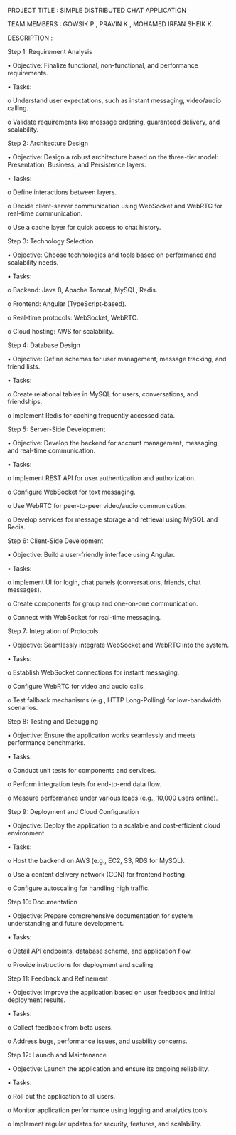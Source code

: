 PROJECT TITLE : SIMPLE DISTRIBUTED CHAT APPLICATION

TEAM MEMBERS  : GOWSIK P , 
                PRAVIN K , 
                MOHAMED IRFAN SHEIK K. 


DESCRIPTION  : 


Step 1: Requirement Analysis

•	Objective: Finalize functional, non-functional, and performance requirements.

•	Tasks:

o	Understand user expectations, such as instant messaging, video/audio calling.

o	Validate requirements like message ordering, guaranteed delivery, and scalability.

 

Step 2: Architecture Design

•	Objective: Design a robust architecture based on the three-tier model: Presentation, Business, and Persistence layers.

•	Tasks:

o	Define interactions between layers.

o	Decide client-server communication using WebSocket and WebRTC for real-time communication.

o	Use a cache layer for quick access to chat history.

 

Step 3: Technology Selection

•	Objective: Choose technologies and tools based on performance and scalability needs.

•	Tasks:

o	Backend: Java 8, Apache Tomcat, MySQL, Redis.

o	Frontend: Angular (TypeScript-based).

o	Real-time protocols: WebSocket, WebRTC.

o	Cloud hosting: AWS for scalability.

 

Step 4: Database Design

•	Objective: Define schemas for user management, message tracking, and friend lists.

•	Tasks:

o	Create relational tables in MySQL for users, conversations, and friendships.

o	Implement Redis for caching frequently accessed data.

 

Step 5: Server-Side Development

•	Objective: Develop the backend for account management, messaging, and real-time communication.

•	Tasks:

o	Implement REST API for user authentication and authorization.

o	Configure WebSocket for text messaging.

o	Use WebRTC for peer-to-peer video/audio communication.

o	Develop services for message storage and retrieval using MySQL and Redis.

 

Step 6: Client-Side Development

•	Objective: Build a user-friendly interface using Angular.

•	Tasks:

o	Implement UI for login, chat panels (conversations, friends, chat messages).

o	Create components for group and one-on-one communication.

o	Connect with WebSocket for real-time messaging.

 

Step 7: Integration of Protocols

•	Objective: Seamlessly integrate WebSocket and WebRTC into the system.

•	Tasks:

o	Establish WebSocket connections for instant messaging.

o	Configure WebRTC for video and audio calls.

o	Test fallback mechanisms (e.g., HTTP Long-Polling) for low-bandwidth scenarios.

 

Step 8: Testing and Debugging

•	Objective: Ensure the application works seamlessly and meets performance benchmarks.

•	Tasks:

o	Conduct unit tests for components and services.

o	Perform integration tests for end-to-end data flow.

o	Measure performance under various loads (e.g., 10,000 users online).

 

Step 9: Deployment and Cloud Configuration

•	Objective: Deploy the application to a scalable and cost-efficient cloud environment.

•	Tasks:

o	Host the backend on AWS (e.g., EC2, S3, RDS for MySQL).

o	Use a content delivery network (CDN) for frontend hosting.

o	Configure autoscaling for handling high traffic.

 

Step 10: Documentation

•	Objective: Prepare comprehensive documentation for system understanding and future development.

•	Tasks:

o	Detail API endpoints, database schema, and application flow.

o	Provide instructions for deployment and scaling.

 

Step 11: Feedback and Refinement

•	Objective: Improve the application based on user feedback and initial deployment results.

•	Tasks:

o	Collect feedback from beta users.

o	Address bugs, performance issues, and usability concerns.

 

Step 12: Launch and Maintenance

•	Objective: Launch the application and ensure its ongoing reliability.

•	Tasks:

o	Roll out the application to all users.

o	Monitor application performance using logging and analytics tools.

o	Implement regular updates for security, features, and scalability.
